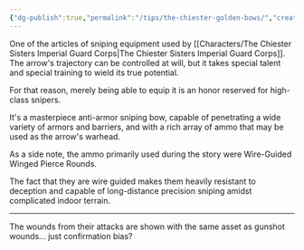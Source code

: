 ```yaml
---
{"dg-publish":true,"permalink":"/tips/the-chiester-golden-bows/","created":"2025-03-19T09:07:00.819+01:00","updated":"2025-03-18T20:03:00.445+01:00"}
---
```


One of the articles of sniping equipment used by [[Characters/The Chiester Sisters Imperial Guard Corps\|The Chiester Sisters Imperial Guard Corps]].
The arrow's trajectory can be controlled at will, but it takes special talent and special training to wield its true potential.

For that reason, merely being able to equip it is an honor reserved for high-class snipers.

It's a masterpiece anti-armor sniping bow, capable of penetrating a wide variety of armors and barriers, and with a rich array of ammo that may be used as the arrow's warhead.

As a side note, the ammo primarily used during the story were Wire-Guided Winged Pierce Rounds.

The fact that they are wire guided makes them heavily resistant to deception and capable of long-distance precision sniping amidst complicated indoor terrain.

-----------

The wounds from their attacks are shown with the same asset as gunshot wounds... just confirmation bias?